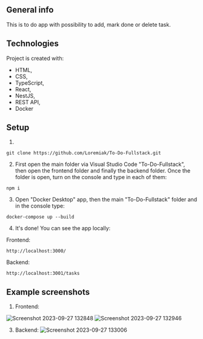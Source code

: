 ## General info

This is to do app with possibility to add, mark done or delete task.

## Technologies

Project is created with:

- HTML,
- CSS,
- TypeScript,
- React,
- NestJS,
- REST API,
- Docker

## Setup

1.

```
git clone https://github.com/Loremiak/To-Do-Fullstack.git
```

2. First open the main folder via Visual Studio Code "To-Do-Fullstack", then open the frontend folder and finally the backend folder. Once the folder is open, turn on the console and type in each of them:

```
npm i
```

3. Open "Docker Desktop" app, then the main "To-Do-Fullstack" folder and in the console type:

```
docker-compose up --build
```

4. It's done! You can see the app locally:

Frontend:

```
http://localhost:3000/
```

Backend:

```
http://localhost:3001/tasks
```

## Example screenshots

1. Frontend:

![Screenshot 2023-09-27 132848](https://github.com/Loremiak/To-Do-Fullstack/assets/99645860/8ca86b16-ede7-4d34-b40b-0314e5d72984)
![Screenshot 2023-09-27 132946](https://github.com/Loremiak/To-Do-Fullstack/assets/99645860/a5bfb945-c5e2-41d9-8f20-a523e89480bc)


3. Backend:
![Screenshot 2023-09-27 133006](https://github.com/Loremiak/To-Do-Fullstack/assets/99645860/97bbd6a9-cd12-4fde-922a-0fd033425b37)
